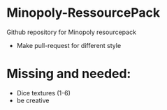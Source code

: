 # Minopoly-RessourcePack
Github repository for Minopoly resourcepack
+ Make pull-request for different style

# Missing and needed:
+ Dice textures (1-6)
+ be creative
